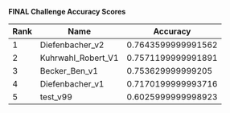 **FINAL Challenge Accuracy Scores**



|Rank|Name|Accuracy|
|----|-----|---|
|1|Diefenbacher_v2|0.7643599999991562|
|2|Kuhrwahl_Robert_V1|0.7571199999991891|
|3|Becker_Ben_v1|0.753629999999205|
|4|Diefenbacher_v1|0.7170199999993716|
|5|test_v99|0.6025999999998923|
